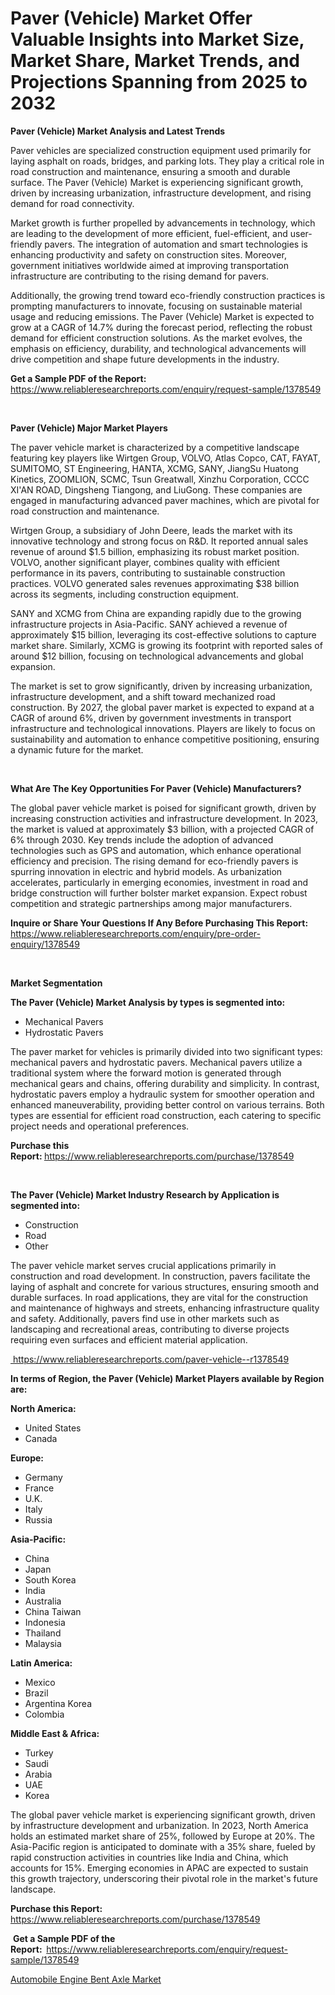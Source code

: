 <p><h1>Paver (Vehicle) Market Offer Valuable Insights into Market Size, Market Share, Market Trends, and Projections Spanning from 2025 to 2032</h1></p><p><strong>Paver (Vehicle) Market Analysis and Latest Trends</strong></p>
<p><p>Paver vehicles are specialized construction equipment used primarily for laying asphalt on roads, bridges, and parking lots. They play a critical role in road construction and maintenance, ensuring a smooth and durable surface. The Paver (Vehicle) Market is experiencing significant growth, driven by increasing urbanization, infrastructure development, and rising demand for road connectivity.</p><p>Market growth is further propelled by advancements in technology, which are leading to the development of more efficient, fuel-efficient, and user-friendly pavers. The integration of automation and smart technologies is enhancing productivity and safety on construction sites. Moreover, government initiatives worldwide aimed at improving transportation infrastructure are contributing to the rising demand for pavers.</p><p>Additionally, the growing trend toward eco-friendly construction practices is prompting manufacturers to innovate, focusing on sustainable material usage and reducing emissions. The Paver (Vehicle) Market is expected to grow at a CAGR of 14.7% during the forecast period, reflecting the robust demand for efficient construction solutions. As the market evolves, the emphasis on efficiency, durability, and technological advancements will drive competition and shape future developments in the industry.</p></p>
<p><strong>Get a Sample PDF of the Report:&nbsp;</strong> <a href="https://www.reliableresearchreports.com/enquiry/request-sample/1378549?utm_campaign=3557&utm_medium=2&utm_source=Github&utm_content=ia&utm_term=30032025&utm_id=paver-vehicle">https://www.reliableresearchreports.com/enquiry/request-sample/1378549</a></p>
<p>&nbsp;</p>
<p><strong>Paver (Vehicle) Major Market Players</strong></p>
<p><p>The paver vehicle market is characterized by a competitive landscape featuring key players like Wirtgen Group, VOLVO, Atlas Copco, CAT, FAYAT, SUMITOMO, ST Engineering, HANTA, XCMG, SANY, JiangSu Huatong Kinetics, ZOOMLION, SCMC, Tsun Greatwall, Xinzhu Corporation, CCCC XI'AN ROAD, Dingsheng Tiangong, and LiuGong. These companies are engaged in manufacturing advanced paver machines, which are pivotal for road construction and maintenance.</p><p>Wirtgen Group, a subsidiary of John Deere, leads the market with its innovative technology and strong focus on R&D. It reported annual sales revenue of around $1.5 billion, emphasizing its robust market position. VOLVO, another significant player, combines quality with efficient performance in its pavers, contributing to sustainable construction practices. VOLVO generated sales revenues approximating $38 billion across its segments, including construction equipment.</p><p>SANY and XCMG from China are expanding rapidly due to the growing infrastructure projects in Asia-Pacific. SANY achieved a revenue of approximately $15 billion, leveraging its cost-effective solutions to capture market share. Similarly, XCMG is growing its footprint with reported sales of around $12 billion, focusing on technological advancements and global expansion.</p><p>The market is set to grow significantly, driven by increasing urbanization, infrastructure development, and a shift toward mechanized road construction. By 2027, the global paver market is expected to expand at a CAGR of around 6%, driven by government investments in transport infrastructure and technological innovations. Players are likely to focus on sustainability and automation to enhance competitive positioning, ensuring a dynamic future for the market.</p></p>
<p>&nbsp;</p>
<p><strong>What Are The Key Opportunities For Paver (Vehicle) Manufacturers?</strong></p>
<p><p>The global paver vehicle market is poised for significant growth, driven by increasing construction activities and infrastructure development. In 2023, the market is valued at approximately $3 billion, with a projected CAGR of 6% through 2030. Key trends include the adoption of advanced technologies such as GPS and automation, which enhance operational efficiency and precision. The rising demand for eco-friendly pavers is spurring innovation in electric and hybrid models. As urbanization accelerates, particularly in emerging economies, investment in road and bridge construction will further bolster market expansion. Expect robust competition and strategic partnerships among major manufacturers.</p></p>
<p><strong>Inquire or Share Your Questions If Any Before Purchasing This Report:</strong> <a href="https://www.reliableresearchreports.com/enquiry/pre-order-enquiry/1378549?utm_campaign=3557&utm_medium=2&utm_source=Github&utm_content=ia&utm_term=30032025&utm_id=paver-vehicle">https://www.reliableresearchreports.com/enquiry/pre-order-enquiry/1378549</a></p>
<p>&nbsp;</p>
<p><strong>Market Segmentation</strong></p>
<p><strong>The Paver (Vehicle) Market Analysis by types is segmented into:</strong></p>
<p><ul><li>Mechanical Pavers</li><li>Hydrostatic Pavers</li></ul></p>
<p><p>The paver market for vehicles is primarily divided into two significant types: mechanical pavers and hydrostatic pavers. Mechanical pavers utilize a traditional system where the forward motion is generated through mechanical gears and chains, offering durability and simplicity. In contrast, hydrostatic pavers employ a hydraulic system for smoother operation and enhanced maneuverability, providing better control on various terrains. Both types are essential for efficient road construction, each catering to specific project needs and operational preferences.</p></p>
<p><strong>Purchase this Report:&nbsp;</strong><a href="https://www.reliableresearchreports.com/purchase/1378549?utm_campaign=3557&utm_medium=2&utm_source=Github&utm_content=ia&utm_term=30032025&utm_id=paver-vehicle">https://www.reliableresearchreports.com/purchase/1378549</a></p>
<p>&nbsp;</p>
<p><strong>The Paver (Vehicle) Market Industry Research by Application is segmented into:</strong></p>
<p><ul><li>Construction</li><li>Road</li><li>Other</li></ul></p>
<p><p>The paver vehicle market serves crucial applications primarily in construction and road development. In construction, pavers facilitate the laying of asphalt and concrete for various structures, ensuring smooth and durable surfaces. In road applications, they are vital for the construction and maintenance of highways and streets, enhancing infrastructure quality and safety. Additionally, pavers find use in other markets such as landscaping and recreational areas, contributing to diverse projects requiring even surfaces and efficient material application.</p></p>
<p><a href="https://www.reliableresearchreports.com/paver-vehicle--r1378549?utm_campaign=3557&utm_medium=2&utm_source=Github&utm_content=ia&utm_term=30032025&utm_id=paver-vehicle">&nbsp;https://www.reliableresearchreports.com/paver-vehicle--r1378549</a></p>
<p><strong>In terms of Region, the Paver (Vehicle) Market Players available by Region are:</strong></p>
<p>
    <p> <strong> North America: </strong>
        <ul>
            <li>United States</li>
            <li>Canada</li>
        </ul>
        </p> 
    <p> <strong> Europe: </strong>
        <ul>
            <li>Germany</li>
            <li>France</li>
            <li>U.K.</li>
            <li>Italy</li>
            <li>Russia</li>
        </ul>
        </p> 
    <p> <strong> Asia-Pacific: </strong>
        <ul>
            <li>China</li>
            <li>Japan</li>
            <li>South Korea</li>
            <li>India</li>
            <li>Australia</li>
            <li>China Taiwan</li>
            <li>Indonesia</li>
            <li>Thailand</li>
            <li>Malaysia</li>
        </ul>
        </p> 
    <p> <strong> Latin America: </strong>
        <ul>
            <li>Mexico</li>
            <li>Brazil</li>
            <li>Argentina Korea</li>
            <li>Colombia</li>
        </ul>
        </p> 
    <p> <strong> Middle East & Africa: </strong>
        <ul>
            <li>Turkey</li>
            <li>Saudi</li>
            <li>Arabia</li>
            <li>UAE</li>
            <li>Korea</li>
        </ul>
    </p>
    </p>
<p><p>The global paver vehicle market is experiencing significant growth, driven by infrastructure development and urbanization. In 2023, North America holds an estimated market share of 25%, followed by Europe at 20%. The Asia-Pacific region is anticipated to dominate with a 35% share, fueled by rapid construction activities in countries like India and China, which accounts for 15%. Emerging economies in APAC are expected to sustain this growth trajectory, underscoring their pivotal role in the market's future landscape.</p></p>
<p><strong>Purchase this Report: </strong><a href="https://www.reliableresearchreports.com/purchase/1378549?utm_campaign=3557&utm_medium=2&utm_source=Github&utm_content=ia&utm_term=30032025&utm_id=paver-vehicle">https://www.reliableresearchreports.com/purchase/1378549</a></p>
<p>&nbsp;<strong>Get a Sample PDF of the Report:&nbsp;&nbsp;</strong><a href="https://www.reliableresearchreports.com/enquiry/request-sample/1378549?utm_campaign=3557&utm_medium=2&utm_source=Github&utm_content=ia&utm_term=30032025&utm_id=paver-vehicle">https://www.reliableresearchreports.com/enquiry/request-sample/1378549</a></p>
<p><strong></strong></p>
<p><p><a href="https://github.com/shamyzinniwl/Market-Research-Report-List-1/blob/main/automobile-engine-bent-axle-market.md?utm_campaign=3557&utm_medium=2&utm_source=Github&utm_content=ia&utm_term=30032025&utm_id=paver-vehicle">Automobile Engine Bent Axle Market</a></p></p>